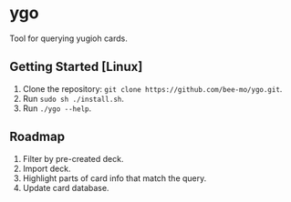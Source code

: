 # ygo

Tool for querying yugioh cards.

## Getting Started [Linux]
1. Clone the repository: `git clone https://github.com/bee-mo/ygo.git`.
2. Run `sudo sh ./install.sh`.
3. Run `./ygo --help`.

## Roadmap
1. Filter by pre-created deck.
2. Import deck.
3. Highlight parts of card info that match the query.
4. Update card database.